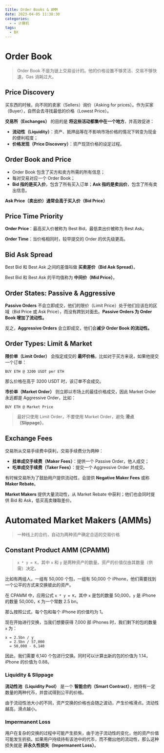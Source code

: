 ```yaml
---
title: Order Books & AMM
date: 2023-04-05 11:38:30
categories:
  - - 计算机
tags:
  - BX
---
```


# Order Book

> Order Book 不是为链上交易设计的。他的价格设置不够灵活、交易不够快速，Gas 消耗过大。
## Price Discovery

买东西的时候，向不同的卖家（Sellers）询价（Asking for prices）。作为买家（Buyer），自然会去寻找最低的价格（Lowest Price）。

**交易所（Exchanges）** 的目的是 **将这些活动都集中在一个地方**，并高效促进：

- **流动性（Liquidity）**：资产、抵押品等在不影响市场价格的情况下转变为现金的便利程度；
- **价格发现（Price Discovery）**：资产现货价格的设定过程。

## Order Book and Price

- Order Book 包含了买方和卖方所需的所有信息；
- 每对交易对应一个 Order Book；
- **Bid 指的是买入价**，包含了所有买入订单；**Ask 指的是卖出价**，包含了所有卖出信息。

**Ask Price（卖出价）通常会高于买入价（Bid Price）**

## Price Time Priority

**Order Price**：最高买入价被称为 Best Bid，最低卖出价被称为 Best Ask。

**Order Time**：当价格相同时，较早提交的 Order 的优先级更高。

## Bid Ask Spread

Best Bid 和 Best Ask 之间的差值叫做 **买卖差价（Bid Ask Spread）**。

Best Bid 和 Best Ask 的平均值称为 **中间价（Mid Price）**。

## Order States: Passive & Aggressive

**Passive Orders** 不会立即成交，他们的限价（Limit Price）处于他们应该在的区域（Bid Price 或 Ask Price），而没有跨到对面去。**Passive Orders 为 Order Book 增加了流动性。**

反之，**Aggressive Orders** 会立即成交，他们会**减少 Order Book 的流动性。**

## Order Types: Limit & Market

**限价单（Limit Order）** 会指定成交的 **最坏价格**，比如对于买方来说，如果他提交一个订单：

```
BUY ETH @ 3200 USDT per ETH
```

那么价格在高于 3200 USDT 时，该订单不会成交。

**市价单（Market Order）** 则立即以市场上的最佳价格成交，因此 Market Order 永远都是 Aggressive Order，比如：

```
BUY ETH @ Market Price
```

> 最好只使用 Limit Order，不要使用 Market Order，避免 **滑点（Slippage）**。

## Exchange Fees

交易所从交易手续费中获利，交易手续费分为两种：

- **挂单成交手续费（Maker Fees）**：提供一个 Passive Order，他人成交；
- **吃单成交手续费（Taker Fees）**：提交一个 Aggressive Order 并成交。

有时候交易所为了鼓励用户提供流动性，会提供 **Negative Maker Fees** 或称 **Maker Rebate**。

**Market Makers** 提供大量流动性，从 Market Rebate 中获利；他们也会同时提供 Bid 和 Ask，低买高卖赚取差价。

# Automated Market Makers (AMMs)

> 一种线上的合约，自动为两种资产确定合适的交易价格

## Constant Product AMM (CPAMM)

> `x * y = K`，其中 `x` 和 `y` 是两种资产的数量。资产的价值仅由其数量（供需）决定。

比如有两组人，一组有 50,000 个包，一组有 50,000 个 iPhone，他们需要找到一个公平的方式来交换彼此的资产。

在 CPAMM 中，应用公式 `x * y = K`，其中 `x` 是包的数量 50,000，`y` 是 iPhone 的数量 50,000，`K` 为一个常数 2.5 bn。

那么按照公式，每个包和每个 iPhone 的价值均为 1。

现在开始进行交换，当我们想要获得 7,000 部 iPhones 时，我们剩下的包的数量 `x` 为：

```
x = 2.5bn / y
  = 2.5bn / 57,000
  = 50,000 - 6,140
```

因此，我们需要 6,140 个包进行交换。同时可以计算出新的包的价值为 1.14，iPhone 的价值为 0.88。

### Liquidity & Slippage

**流动性池（Liquidity Pool）** 是一个 **智能合约（Smart Contract）**，他持有一定数量的两种代币，并尝试得到公平的价格。

由于流动性池大小的不同，资产交换的价格也会随之波动，产生价格滑点。流动性越高，滑点越小。

### Impermanent Loss

用户在复杂的交换的过程中可能产生损失，由于池子流动性的变化，他的资产价值可能发生折损。如果用户持续持有该池中的代币，而不撤出他的流动性，那么这种损失就是 **非永久性损失（Impermanent Loss）**。

